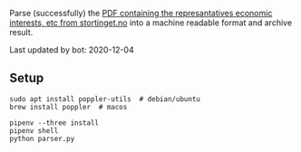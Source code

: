 Parse (successfully) the [PDF containing the represantatives economic interests, etc from stortinget.no](https://www.stortinget.no/no/Stortinget-og-demokratiet/Representantene/Okonomiske-interesser/) into a machine readable format and archive result.

Last updated by bot: 2020-12-04

## Setup
    sudo apt install poppler-utils  # debian/ubuntu
    brew install poppler  # macos

    pipenv --three install
    pipenv shell
    python parser.py

